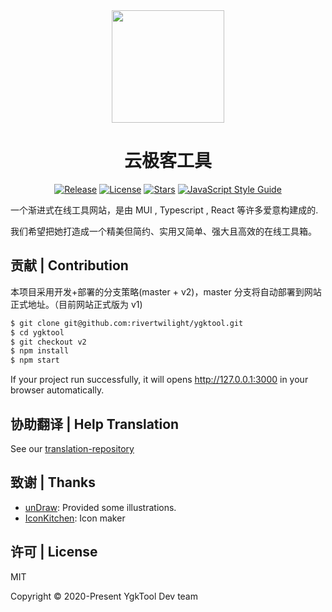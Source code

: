 <div align="center">

<a href="https://www.ygktool.com">
  <img width="180" src="https://www.ygktool.com/logo/v2/512.png">
</a>

<h1 align="center">云极客工具</h1>

[![Release](https://img.shields.io/github/release/rivertwilight/ygktool.svg)](https://github.com/rivertwilight/ygktool/releases)
[![License](https://img.shields.io/github/license/rivertwilight/ygktool.svg)](https://github.com/rivertwilight/ygktool/blob/master/LICENSE)
[![Stars](https://img.shields.io/github/stars/rivertwilight/ygktool)](https://github.com/rivertwilight/ygktool)
[![JavaScript Style Guide](https://img.shields.io/badge/code_style-Angular-red.svg)](https://github.com/lin-123/javascript)

</div>

一个渐进式在线工具网站，是由 MUI , Typescript , React 等许多爱意构建成的.

我们希望把她打造成一个精美但简约、实用又简单、强大且高效的在线工具箱。

## 贡献 | Contribution

本项目采用开发+部署的分支策略(master + v2)，master 分支将自动部署到网站正式地址。（目前网站正式版为 v1)

```bash
$ git clone git@github.com:rivertwilight/ygktool.git
$ cd ygktool
$ git checkout v2
$ npm install
$ npm start
```

If your project run successfully, it will opens http://127.0.0.1:3000 in your browser automatically.

## 协助翻译 | Help Translation

See our [translation-repository](https://github/rivertwilight/ygktool-translation)

## 致谢 | Thanks

-   [unDraw](https://undraw.co/search): Provided some illustrations.
-   [IconKitchen](https://icon.kitchen/): Icon maker

## 许可 | License

MIT

Copyright © 2020-Present YgkTool Dev team
